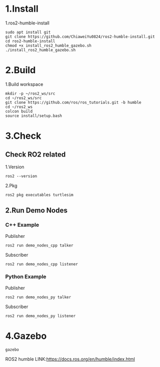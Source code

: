 # 1.Install
1.ros2-humble-install
```
sudo apt install git
git clone https://github.com/ChiaweiYu0824/ros2-humble-install.git
cd ros2-humble-install
chmod +x install_ros2_humble_gazebo.sh
./install_ros2_humble_gazebo.sh 
```
# 2.Build
1.Build workspace
```
mkdir -p ~/ros2_ws/src
cd ~/ros2_ws/src
git clone https://github.com/ros/ros_tutorials.git -b humble
cd ~/ros2_ws
colcon build
source install/setup.bash
```
# 3.Check
## Check RO2 related
1.Version
```
ros2 --version
```
2.Pkg
```
ros2 pkg executables turtlesim
```
## 2.Run Demo Nodes
### C++ Example
Publisher
```
ros2 run demo_nodes_cpp talker
```
Subscriber
```
ros2 run demo_nodes_cpp listener
```
### Python Example
Publisher
```
ros2 run demo_nodes_py talker
```
Subscriber
```
ros2 run demo_nodes_py listener
```
# 4.Gazebo
```
gazebo
```

ROS2 humble LINK:https://docs.ros.org/en/humble/index.html
